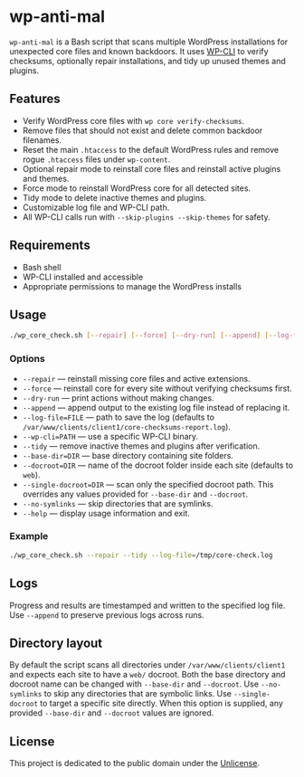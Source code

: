 # wp-anti-mal

`wp-anti-mal` is a Bash script that scans multiple WordPress installations for unexpected core files and known backdoors. It uses [WP-CLI](https://wp-cli.org/) to verify checksums, optionally repair installations, and tidy up unused themes and plugins.

## Features
- Verify WordPress core files with `wp core verify-checksums`.
- Remove files that should not exist and delete common backdoor filenames.
- Reset the main `.htaccess` to the default WordPress rules and remove rogue `.htaccess` files under `wp-content`.
- Optional repair mode to reinstall core files and reinstall active plugins and themes.
- Force mode to reinstall WordPress core for all detected sites.
- Tidy mode to delete inactive themes and plugins.
- Customizable log file and WP-CLI path.
- All WP-CLI calls run with `--skip-plugins --skip-themes` for safety.

## Requirements
- Bash shell
- WP-CLI installed and accessible
- Appropriate permissions to manage the WordPress installs

## Usage
```bash
./wp_core_check.sh [--repair] [--force] [--dry-run] [--append] [--log-file=FILE] [--wp-cli=PATH] [--tidy] [--base-dir=DIR] [--docroot=DIR] [--single-docroot=DIR] [--no-symlinks] [--help]
```

### Options
- `--repair` &mdash; reinstall missing core files and active extensions.
- `--force` &mdash; reinstall core for every site without verifying checksums first.
- `--dry-run` &mdash; print actions without making changes.
- `--append` &mdash; append output to the existing log file instead of replacing it.
- `--log-file=FILE` &mdash; path to save the log (defaults to `/var/www/clients/client1/core-checksums-report.log`).
- `--wp-cli=PATH` &mdash; use a specific WP-CLI binary.
- `--tidy` &mdash; remove inactive themes and plugins after verification.
- `--base-dir=DIR` &mdash; base directory containing site folders.
- `--docroot=DIR` &mdash; name of the docroot folder inside each site (defaults to `web`).
- `--single-docroot=DIR` &mdash; scan only the specified docroot path. This overrides any values provided for `--base-dir` and `--docroot`.
- `--no-symlinks` &mdash; skip directories that are symlinks.
- `--help` &mdash; display usage information and exit.

### Example
```bash
./wp_core_check.sh --repair --tidy --log-file=/tmp/core-check.log
```

## Logs
Progress and results are timestamped and written to the specified log file. Use `--append` to preserve previous logs across runs.

## Directory layout
By default the script scans all directories under `/var/www/clients/client1` and expects each site to have a `web/` docroot. Both the base directory and docroot name can be changed with `--base-dir` and `--docroot`. Use `--no-symlinks` to skip any directories that are symbolic links.
Use `--single-docroot` to target a specific site directly. When this option is supplied, any provided `--base-dir` and `--docroot` values are ignored.

## License
This project is dedicated to the public domain under the [Unlicense](LICENSE).
